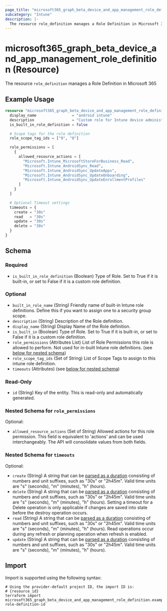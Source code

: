 ```yaml
---
page_title: "microsoft365_graph_beta_device_and_app_management_role_definition Resource - microsoft365"
subcategory: "Intune"
description: |-
  The resource role_definition manages a Role Definition in Microsoft 365
---
```


# microsoft365_graph_beta_device_and_app_management_role_definition (Resource)

The resource `role_definition` manages a Role Definition in Microsoft 365

## Example Usage

```terraform
resource "microsoft365_graph_beta_device_and_app_management_role_definition" "example" {
  display_name                = "android intune"
  description                 = "Custom role for Intune device administration with limited permissions"
  is_built_in_role_definition = false

  # Scope tags for the role definition
  role_scope_tag_ids = ["9", "8"]

  role_permissions = [
    {
      allowed_resource_actions = [
        "Microsoft.Intune_MicrosoftStoreForBusiness_Read",
        "Microsoft.Intune_AndroidSync_Read",
        "Microsoft.Intune_AndroidSync_UpdateApps",
        "Microsoft.Intune_AndroidSync_UpdateOnboarding",
        "Microsoft.Intune_AndroidSync_UpdateEnrollmentProfiles"
      ]
    }
  ]

  # Optional Timeout settings  
  timeouts = {
    create = "30s"
    read   = "30s"
    update = "30s"
    delete = "30s"
  }
}
```

<!-- schema generated by tfplugindocs -->
## Schema

### Required

- `is_built_in_role_definition` (Boolean) Type of Role. Set to True if it is built-in, or set to False if it is a custom role definition.

### Optional

- `built_in_role_name` (String) Friendly name of built-in Intune role definitions. Define this if you want to assign one to a security group scope.
- `description` (String) Description of the Role definition.
- `display_name` (String) Display Name of the Role definition.
- `is_built_in` (Boolean) Type of Role. Set to True if it is built-in, or set to False if it is a custom role definition.
- `role_permissions` (Attributes List) List of Role Permissions this role is allowed to perform. Not used for in-built Intune role definitions. (see [below for nested schema](#nestedatt--role_permissions))
- `role_scope_tag_ids` (Set of String) List of Scope Tags to assign to this intune role definition.
- `timeouts` (Attributes) (see [below for nested schema](#nestedatt--timeouts))

### Read-Only

- `id` (String) Key of the entity. This is read-only and automatically generated.

<a id="nestedatt--role_permissions"></a>
### Nested Schema for `role_permissions`

Optional:

- `allowed_resource_actions` (Set of String) Allowed actions for this role permission. This field is equivalent to 'actions' and can be used interchangeably. The API will consolidate values from both fields.


<a id="nestedatt--timeouts"></a>
### Nested Schema for `timeouts`

Optional:

- `create` (String) A string that can be [parsed as a duration](https://pkg.go.dev/time#ParseDuration) consisting of numbers and unit suffixes, such as "30s" or "2h45m". Valid time units are "s" (seconds), "m" (minutes), "h" (hours).
- `delete` (String) A string that can be [parsed as a duration](https://pkg.go.dev/time#ParseDuration) consisting of numbers and unit suffixes, such as "30s" or "2h45m". Valid time units are "s" (seconds), "m" (minutes), "h" (hours). Setting a timeout for a Delete operation is only applicable if changes are saved into state before the destroy operation occurs.
- `read` (String) A string that can be [parsed as a duration](https://pkg.go.dev/time#ParseDuration) consisting of numbers and unit suffixes, such as "30s" or "2h45m". Valid time units are "s" (seconds), "m" (minutes), "h" (hours). Read operations occur during any refresh or planning operation when refresh is enabled.
- `update` (String) A string that can be [parsed as a duration](https://pkg.go.dev/time#ParseDuration) consisting of numbers and unit suffixes, such as "30s" or "2h45m". Valid time units are "s" (seconds), "m" (minutes), "h" (hours).

## Import

Import is supported using the following syntax:

```shell
# Using the provider-default project ID, the import ID is:
# {resource_id}
terraform import microsoft365_graph_beta_device_and_app_management_role_definition.example role-definition-id
```

